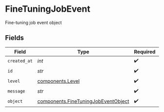 # FineTuningJobEvent

Fine-tuning job event object


## Fields

| Field                                                                                  | Type                                                                                   | Required                                                                               | Description                                                                            |
| -------------------------------------------------------------------------------------- | -------------------------------------------------------------------------------------- | -------------------------------------------------------------------------------------- | -------------------------------------------------------------------------------------- |
| `created_at`                                                                           | *int*                                                                                  | :heavy_check_mark:                                                                     | N/A                                                                                    |
| `id`                                                                                   | *str*                                                                                  | :heavy_check_mark:                                                                     | N/A                                                                                    |
| `level`                                                                                | [components.Level](../../models/shared/level.md)                                       | :heavy_check_mark:                                                                     | N/A                                                                                    |
| `message`                                                                              | *str*                                                                                  | :heavy_check_mark:                                                                     | N/A                                                                                    |
| `object`                                                                               | [components.FineTuningJobEventObject](../../models/shared/finetuningjobeventobject.md) | :heavy_check_mark:                                                                     | N/A                                                                                    |